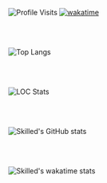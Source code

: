 ![Profile Visits](https://komarev.com/ghpvc/?username=skilled5041&style=flat-square)
[![wakatime](https://wakatime.com/badge/user/be2358cd-51a4-431f-8c47-ffc2cffd8729.svg)](https://wakatime.com/@be2358cd-51a4-431f-8c47-ffc2cffd8729)

<br>
<br>

![Top Langs](https://github-readme-stats-zeta-rosy.vercel.app/api/top-langs/?username=skilled5041&layout=compact&exclude_repo=github-readme-stats&langs_count=99)

<br>
<br>

![LOC Stats](https://api.githubtrends.io/user/svg/Skilled5041/langs?time_range=one_year&include_private=True&group=other&theme=classic)

<br>
<br>

![Skilled's GitHub stats](https://github-readme-stats-zeta-rosy.vercel.app/api?username=skilled5041&show_icons=true&include_all_commits=true)

<br>
<br>

![Skilled's wakatime stats](https://github-readme-stats-zeta-rosy.vercel.app/api/wakatime?username=skilled5041&layout=compact)
